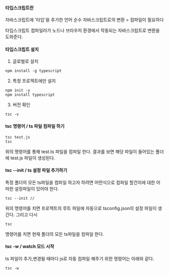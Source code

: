 #### **타입스크립트란**

자바스크립트에 '타입'을 추가한 언어
순수 자바스크립트로의 변환 = 컴파일이 필요하다

타입스크립트 컴파일러가 노드나 브라우저 환경에서 작동되는 자바스크립트로 변환을 도와준다.

#### **타입스크립트 설치**

1. 글로벌로 설치

```Shell
npm install -g typescript
```

2. 특정 프로젝트에만 설치

```Shell
npm init -y
npm install typescript

```

3. 버전 확인

```Shell
tsc -v
```

#### tsc 명령어 / ts 파일 컴파일 하기

```
tsc test.js
tsc
```

위의 명령어를 통해 test.ts 파일을 컴파일 한다. 결과를 보면 해당 파일이 들어있는 폴더에 test.js 파일이 생성된다.

#### **tsc --init / ts 설정 파일 추가하기**

특정 폴더의 모든 ts파일을 컴파일 하고자 하려면 어떤식으로 컴파일 할건지에 대한 어떠한 설정파일이 있어야 한다.

```Shell
tsc --init //
```

위의 명령어를 치면 프로젝트의 루트 파일에 자동으로 tsconfig.json의 설정 파일이 생긴다. 그리고 다시

```Shell
tsc
```

명령어를 치면 현재 폴더의 모든 ts파일을 컴파일 한다.

#### **tsc -w / watch 모드 시작**

ts 파일이 추가,변경될 때마다 js로 자동 컴파일 해주기 위한 명령어는 아래와 같다.

```Shell
tsc -w
```
